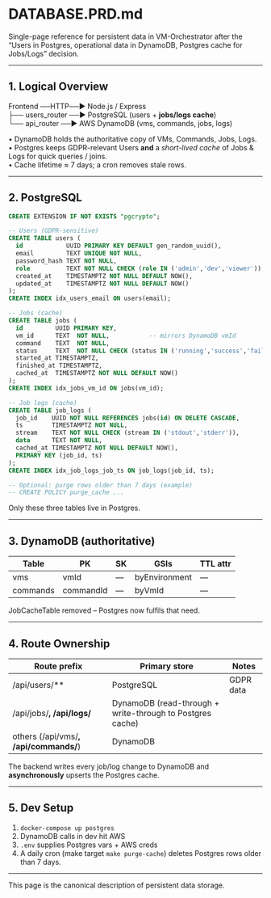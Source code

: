 # DATABASE.PRD.md
Single-page reference for persistent data in VM-Orchestrator after the “Users in Postgres, operational data in DynamoDB, Postgres cache for Jobs/Logs” decision.

---

## 1. Logical Overview

Frontend ──HTTP──► Node.js / Express  
               ├── users_router   ──► PostgreSQL (users + **jobs/logs cache**)  
               └── api_router     ──► AWS DynamoDB (vms, commands, jobs, logs)

• DynamoDB holds the authoritative copy of VMs, Commands, Jobs, Logs.  
• Postgres keeps GDPR-relevant Users **and** a *short-lived cache* of Jobs & Logs for quick queries / joins.  
• Cache lifetime ≈ 7 days; a cron removes stale rows.

---

## 2. PostgreSQL

```sql
CREATE EXTENSION IF NOT EXISTS "pgcrypto";

-- Users (GDPR-sensitive)
CREATE TABLE users (
  id            UUID PRIMARY KEY DEFAULT gen_random_uuid(),
  email         TEXT UNIQUE NOT NULL,
  password_hash TEXT NOT NULL,
  role          TEXT NOT NULL CHECK (role IN ('admin','dev','viewer')),
  created_at    TIMESTAMPTZ NOT NULL DEFAULT NOW(),
  updated_at    TIMESTAMPTZ NOT NULL DEFAULT NOW()
);
CREATE INDEX idx_users_email ON users(email);

-- Jobs (cache)
CREATE TABLE jobs (
  id         UUID PRIMARY KEY,
  vm_id      TEXT  NOT NULL,           -- mirrors DynamoDB vmId
  command    TEXT  NOT NULL,
  status     TEXT  NOT NULL CHECK (status IN ('running','success','failed')),
  started_at TIMESTAMPTZ,
  finished_at TIMESTAMPTZ,
  cached_at  TIMESTAMPTZ NOT NULL DEFAULT NOW()
);
CREATE INDEX idx_jobs_vm_id ON jobs(vm_id);

-- Job logs (cache)
CREATE TABLE job_logs (
  job_id    UUID NOT NULL REFERENCES jobs(id) ON DELETE CASCADE,
  ts        TIMESTAMPTZ NOT NULL,
  stream    TEXT NOT NULL CHECK (stream IN ('stdout','stderr')),
  data      TEXT NOT NULL,
  cached_at TIMESTAMPTZ NOT NULL DEFAULT NOW(),
  PRIMARY KEY (job_id, ts)
);
CREATE INDEX idx_job_logs_job_ts ON job_logs(job_id, ts);

-- Optional: purge rows older than 7 days (example)
-- CREATE POLICY purge_cache ...
```

Only these three tables live in Postgres.

---

## 3. DynamoDB (authoritative)

| Table | PK | SK | GSIs | TTL attr |
|-------|----|----|------|----------|
| vms       | vmId      | —  | byEnvironment | — |
| commands  | commandId | —  | byVmId        | — |

JobCacheTable removed – Postgres now fulfils that need.

---

## 4. Route Ownership

| Route prefix | Primary store | Notes |
|--------------|---------------|-------|
| /api/users/** | PostgreSQL | GDPR data |
| /api/jobs/**, /api/logs/** | DynamoDB (read-through + write-through to Postgres cache) | |
| others (/api/vms/**, /api/commands/**) | DynamoDB | |

The backend writes every job/log change to DynamoDB and **asynchronously** upserts the Postgres cache.

---

## 5. Dev Setup

1. `docker-compose up postgres`  
2. DynamoDB calls in dev hit AWS  
3. `.env` supplies Postgres vars + AWS creds  
4. A daily cron (make target `make purge-cache`) deletes Postgres rows older than 7 days.

---

This page is the canonical description of persistent data storage.
